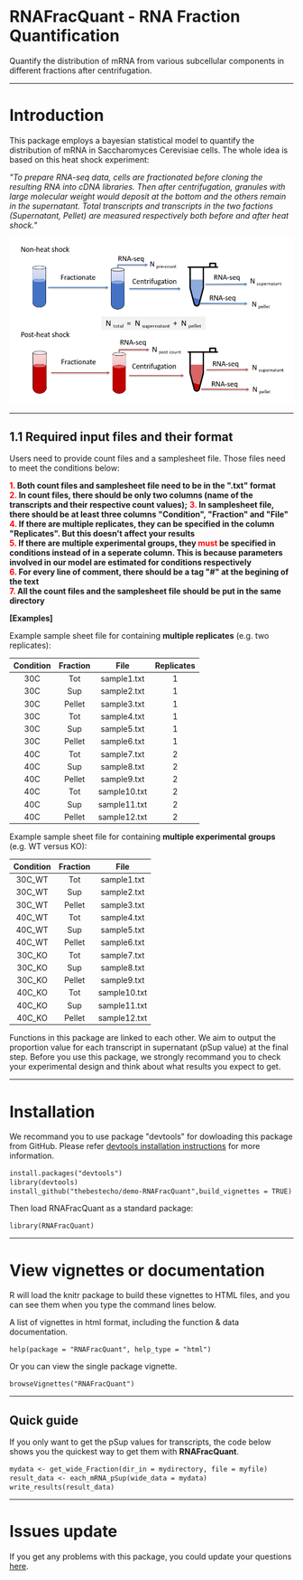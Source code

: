 # RNAFracQuant - RNA Fraction Quantification
Quantify the distribution of mRNA from various subcellular components in different fractions after centrifugation.

------------

# Introduction
This package employs a bayesian statistical model to quantify the distribution of mRNA in Saccharomyces Cerevisiae cells. The whole idea is based on this heat shock experiment:

*"To prepare RNA-seq data, cells are fractionated before cloning the resulting RNA into cDNA libraries. Then after centrifugation, granules with large molecular weight would deposit at the bottom and the others remain in the supernatant. Total transcripts and transcripts in the two factions (Supernatant, Pellet) are measured respectively both before and after heat shock."*

![Experiment example design](man/figures/Experiment_design.png)

-----------

## 1.1 Required input files and their format
Users need to provide count files and a samplesheet file. Those files need to meet the conditions below:

**<span style="color:red;">1.</span> Both count files and samplesheet file need to be in the ".txt" format**  
**<span style="color:red;">2.</span> In count files, there should be only two columns (name of the transcripts and their respective count values);**
**<span style="color:red;">3.</span> In samplesheet file, there should be at least three columns "Condition", "Fraction" and "File"**  
**<span style="color:red;">4.</span> If there are multiple replicates, they can be specified in the column "Replicates". But this doesn't affect your results**  
**<span style="color:red;">5.</span> If there are multiple experimental groups, they <span style="color:red;">must</span> be specified in conditions instead of in a seperate column. This is because parameters involved in our model are estimated for conditions respectively**  
**<span style="color:red;">6.</span> For every line of comment, there should be a tag "#" at the begining of the text**  
**<span style="color:red;">7.</span> All the count files and the samplesheet file should be put in the same directory**  

**[Examples]**

Example sample sheet file for containing **multiple replicates** (e.g. two replicates):

|Condition | Fraction | File       | Replicates |
|  :----:  | :----:   |    :---:   |  :---:     |
| 30C	     | Tot	    |sample1.txt |	1         |
| 30C      | Sup      |sample2.txt |	1         |
| 30C	     | Pellet	  |sample3.txt |	1         |
| 30C      | Tot      |sample4.txt |	1         |
| 30C	     | Sup	    |sample5.txt |	1         |
| 30C      | Pellet   |sample6.txt |	1         |
| 40C	     | Tot	    |sample7.txt |	2         |
| 40C      | Sup      |sample8.txt |	2         |
| 40C	     | Pellet	  |sample9.txt |	2         |
| 40C      | Tot      |sample10.txt|	2         |
| 40C	     | Sup	    |sample11.txt|	2         |
| 40C      | Pellet   |sample12.txt|	2         |


Example sample sheet file for containing **multiple experimental groups** (e.g. WT versus KO):

|Condition | Fraction | File       |
|  :----:  | :----:   |    :---:   |
| 30C_WT	 | Tot	    |sample1.txt |
| 30C_WT   | Sup      |sample2.txt |
| 30C_WT	 | Pellet	  |sample3.txt |
| 40C_WT   | Tot      |sample4.txt |
| 40C_WT	 | Sup	    |sample5.txt |        
| 40C_WT   | Pellet   |sample6.txt |
| 30C_KO	 | Tot	    |sample7.txt |
| 30C_KO   | Sup      |sample8.txt |
| 30C_KO	 | Pellet	  |sample9.txt |
| 40C_KO   | Tot      |sample10.txt|
| 40C_KO	 | Sup	    |sample11.txt|
| 40C_KO   | Pellet   |sample12.txt|

Functions in this package are linked to each other. We aim to output the proportion value for each transcript in supernatant (pSup value) at the final step. Before you use this package, we strongly recommand you to check your experimental design and think about what results you expect to get.

-----------

# Installation

We recommand you to use package "devtools" for dowloading this package from GitHub. Please refer [devtools installation instructions](https://www.r-project.org/nosvn/pandoc/devtools.html) for more information.

```
install.packages("devtools")
library(devtools)
install_github("thebestecho/demo-RNAFracQuant",build_vignettes = TRUE)
```

Then load RNAFracQuant as a standard package:
```
library(RNAFracQuant)
```

---------

# View vignettes or documentation

R will load the knitr package to build these vignettes to HTML files, and you can see them when you type the command lines below.

A list of vignettes in html format, including the function & data documentation.
```
help(package = "RNAFracQuant", help_type = "html")
```
Or you can view the single package vignette.
```
browseVignettes("RNAFracQuant")
```

----------------

## Quick guide

If you only want to get the pSup values for transcripts, the code below shows you the quickest way to get them with **RNAFracQuant**.
```
mydata <- get_wide_Fraction(dir_in = mydirectory, file = myfile)
result_data <- each_mRNA_pSup(wide_data = mydata)
write_results(result_data)
```

---------



# Issues update
If you get any problems with this package, you could update your questions [here](https://github.com/thebestecho/demo-RNAFracQuant/issues).
